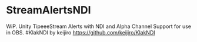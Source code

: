 # StreamAlertsNDI
WiP. Unity TipeeeStream Alerts with NDI and Alpha Channel Support for use in OBS.
#KlakNDI by keijiro
https://github.com/keijiro/KlakNDI
